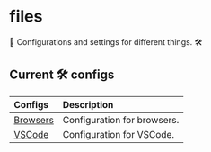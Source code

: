 # files

📄 Configurations and settings for different things. 🛠️

## Current 🛠️ configs

| Configs                | Description                 |
| :--------------------- | :-------------------------- |
| [Browsers](./browsers) | Configuration for browsers. |
| [VSCode](./vscode)     | Configuration for VSCode.   |
